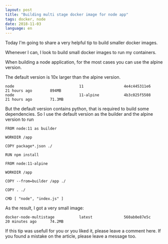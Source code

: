 ```yaml
---
layout: post
title: "Building multi stage docker image for node app"
tags: docker, node
date: 2018-11-03
language: en
---
```


Today I'm going to share a very helpful tip to build smaller docker images.

Whenever I can, I look to build small docker images to run my containers.

When building a node application, for the most cases you can use the alpine version.

The default version is 10x larger than the alpine version.

```
node                             11                  4e4c445311e6        21 hours ago        894MB
node                             11-alpine           4b3c025f5508        21 hours ago        71.3MB
```

But the default version contains python, that is required to build some dependencies.
So I use the default version as the builder and the alpine version to run 

```
FROM node:11 as builder

WORKDIR /app

COPY package*.json ./

RUN npm install

FROM node:11-alpine

WORKDIR /app

COPY --from=builder /app ./

COPY . ./

CMD [ "node", "index.js" ]
```

As the result, I got a very small image:

```
docker-node-multistage           latest              560ab0e87e5c        20 minutes ago      74.2MB
```

If this tip was usefull for you or you liked it, please leave a comment here.
If you found a mistake on the article, please leave a message too.
